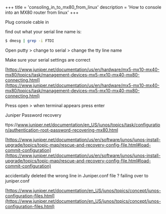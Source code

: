 +++
title = 'consoling_in_to_mx80_from_linux'
description = 'How to console into an MX80 router from linux'
+++

Plug console cable in

find out what your serial line name is:

```bash
$ dmesg | grep -i FTDI
```

Open putty > change to serial > change the tty line name

Make sure your serial settings are correct

[https://www.juniper.net/documentation/us/en/hardware/mx5-mx10-mx40-mx80/topics/task/management-devices-mx5-mx10-mx40-mx80-connecting.html](https://www.juniper.net/documentation/us/en/hardware/mx5-mx10-mx40-mx80/topics/task/management-devices-mx5-mx10-mx40-mx80-connecting.html)

Press open > when terminal appears press enter

Juniper Password recovery

ttps://www.juniper.net/documentation/en_US/junos/topics/task/configuration/authentication-root-password-recovering-mx80.html

[https://www.juniper.net/documentation/us/en/software/junos/junos-install-upgrade/topics/topic-map/rescue-and-recovery-config-file.html#load-commit-configuration](https://www.juniper.net/documentation/us/en/software/junos/junos-install-upgrade/topics/topic-map/rescue-and-recovery-config-file.html#load-commit-configuration)

accidentally deleted the wrong line in Juniper.conf file ? failing over to juniper.conf

[https://www.juniper.net/documentation/en_US/junos/topics/concept/junos-configuration-files.html](https://www.juniper.net/documentation/en_US/junos/topics/concept/junos-configuration-files.html)
